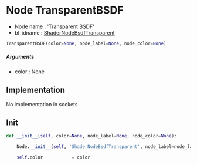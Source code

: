# Node TransparentBSDF

- Node name : 'Transparent BSDF'
- bl_idname : [ShaderNodeBsdfTransparent](https://docs.blender.org/api/current/bpy.types.ShaderNodeBsdfTransparent.html)


``` python
TransparentBSDF(color=None, node_label=None, node_color=None)
```
##### Arguments

- color : None

## Implementation

No implementation in sockets

## Init

``` python
def __init__(self, color=None, node_label=None, node_color=None):

    Node.__init__(self, 'ShaderNodeBsdfTransparent', node_label=node_label, node_color=node_color)

    self.color           = color
```
